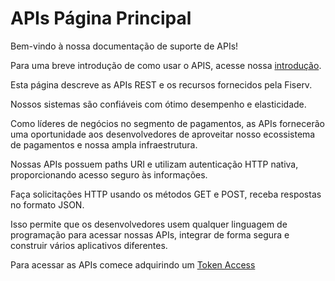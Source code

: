 
# APIs Página Principal

Bem-vindo à nossa documentação de suporte de APIs!

Para uma breve introdução de como usar o APIS, acesse nossa [introdução][1].

Esta página descreve as APIs REST e os recursos fornecidos pela Fiserv. 

Nossos sistemas são confiáveis com ótimo desempenho e elasticidade. 

Como líderes de negócios no segmento de pagamentos, as APIs fornecerão uma oportunidade aos desenvolvedores de aproveitar nosso ecossistema de pagamentos e nossa ampla infraestrutura.

Nossas APIs possuem paths URI e utilizam autenticação HTTP nativa, proporcionando acesso seguro às informações.

Faça solicitações HTTP usando os métodos GET e POST, receba respostas no formato JSON.

Isso permite que os desenvolvedores usem qualquer linguagem de programação para acessar nossas APIs, integrar de forma segura e construir vários aplicativos diferentes.

Para acessar as APIs comece adquirindo um [Token Access](../api/?type=post&path=/token/)

[1]: /merchant-acquiring-latam/docs/portuguese/banworks/APIs-Introduction.md
